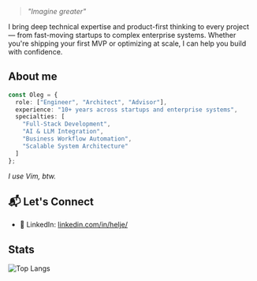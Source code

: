 > *"Imagine greater"*

I bring deep technical expertise and product-first thinking to every project — from fast-moving startups to complex enterprise systems. Whether you're shipping your first MVP or optimizing at scale, I can help you build with confidence.

## About me 
```typescript
const Oleg = {
  role: ["Engineer", "Architect", "Advisor"],
  experience: "10+ years across startups and enterprise systems",
  specialties: [
    "Full-Stack Development",
    "AI & LLM Integration",
    "Business Workflow Automation",
    "Scalable System Architecture"
  ]
};
```

_I use Vim, btw._

## 📬 Let's Connect

<!-- - 💼 Upwork: [Your Upwork Profile](#) -->
- 🔗 LinkedIn: [linkedin.com/in/helje/](https://www.linkedin.com/in/helje/)

<!--
**heilgar/heilgar** is a ✨ _special_ ✨ repository because its `README.md` (this file) appears on your GitHub profile.

Here are some ideas to get you started:

- 🔭 I’m currently working on ...
- 🌱 I’m currently learning ...
- 👯 I’m looking to collaborate on ...
- 🤔 I’m looking for help with ...
- 💬 Ask me about ...
- 📫 How to reach me: ...
- 😄 Pronouns: ...
- ⚡ Fun fact: ...
-->


## Stats
![Top Langs](https://stats-phi-two.vercel.app/api/top-langs/?username=heilgar&layout=compact&theme=dracula&exclude_repo=stats)

<!-- [![trophy](https://github-profile-trophy.vercel.app/?username=heilgar&theme=onedark)](https://github.com/ryo-ma/github-profile-trophy) -->
